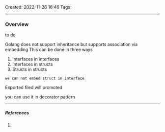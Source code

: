 Created: 2022-11-26 16:46
Tags: 
____
### Overview

to do

Golang does not support inheritance but supports association via embedding 
This can be done in three ways
1. Interfaces in interfaces
2. Interfaces in structs
3. Structs in structs

```ad-danger
we can not embed struct in interface
```


Exported filed will promoted

you can use it in decorator pattern



_____
##### References
1.

